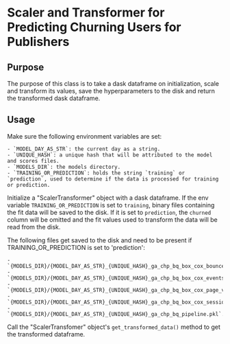 # Scaler and Transformer for Predicting Churning Users for Publishers

## Purpose

The purpose of this class is to take a dask dataframe on initialization, scale and transform its values, save the hyperparameters to the disk and return the transformed dask dataframe.

## Usage

Make sure the following environment variables are set:

    - `MODEL_DAY_AS_STR`: the current day as a string.
    - `UNIQUE_HASH`: a unique hash that will be attributed to the model and scores files.
    - `MODELS_DIR`: the models directory.
    - `TRAINING_OR_PREDICTION`: holds the string `training` or `prediction`, used to determine if the data is processed for training or prediction.

Initialize a "ScalerTransformer" object with a dask dataframe. If the env variable `TRAINING_OR_PREDICTION` is set to `training`, binary files containing the fit data will be saved to the disk. If it is set to `prediction`, the `churned` column will be omitted and the fit values used to transform the data will be read from the disk.

The following files get saved to the disk and need to be present if TRAINING_OR_PREDICTION is set to 'prediction':

    - `{MODELS_DIR}/{MODEL_DAY_AS_STR}_{UNIQUE_HASH}_ga_chp_bq_box_cox_bounces.pkl`.
    - `{MODELS_DIR}/{MODEL_DAY_AS_STR}_{UNIQUE_HASH}_ga_chp_bq_box_cox_events.pkl`.
    - `{MODELS_DIR}/{MODEL_DAY_AS_STR}_{UNIQUE_HASH}_ga_chp_bq_box_cox_page_views.pkl`.
    - `{MODELS_DIR}/{MODEL_DAY_AS_STR}_{UNIQUE_HASH}_ga_chp_bq_box_cox_sessions.pkl`.
    - `{MODELS_DIR}/{MODEL_DAY_AS_STR}_{UNIQUE_HASH}_ga_chp_bq_pipeline.pkl`.

Call the "ScalerTransfomer" object's `get_transformed_data()` method to get the transformed dataframe.
